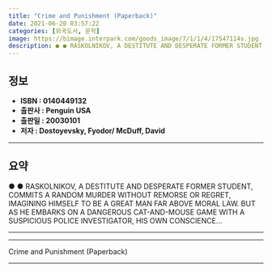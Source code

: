 ```yaml
---
title: "Crime and Punishment (Paperback)"
date: 2021-06-20 03:57:22
categories: [외국도서, 문학]
image: https://bimage.interpark.com/goods_image/7/1/1/4/17547114s.jpg
description: ● ● RASKOLNIKOV, A DESTITUTE AND DESPERATE FORMER STUDENT, COMMITS A RANDOM MURDER WITHOUT REMORSE OR REGRET, IMAGINING HIMSELF TO BE A GREAT MAN FAR ABOVE MO
---
```


## **정보**

- **ISBN : 0140449132**
- **출판사 : Penguin USA**
- **출판일 : 20030101**
- **저자 : Dostoyevsky, Fyodor/ McDuff, David**

------



## **요약**

●  ●  RASKOLNIKOV, A DESTITUTE AND DESPERATE FORMER STUDENT, COMMITS A RANDOM MURDER WITHOUT REMORSE OR REGRET, IMAGINING HIMSELF TO BE A GREAT MAN FAR ABOVE MORAL LAW. BUT AS HE EMBARKS ON A DANGEROUS CAT-AND-MOUSE GAME WITH A SUSPICIOUS POLICE INVESTIGATOR, HIS OWN CONSCIENCE... 

------



------


Crime and Punishment (Paperback) 

------


